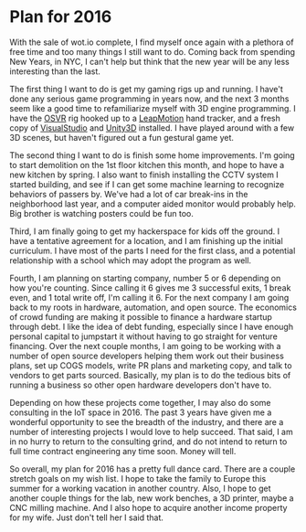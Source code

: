 Plan for 2016
=============

With the sale of wot.io complete, I find myself once again with a plethora of free time and too many things I still want to do.  Coming back from spending New Years, in NYC, I can't help but think that the new year will be any less interesting than the last. 

The first thing I want to do is get my gaming rigs up and running. I have't done any serious game programming in years now, and the next 3 months seem like a good time to refamiliarize myself with 3D engine programming. I have the [OSVR](OSVR.org) rig hooked up to a [LeapMotion](LeapMotion.com) hand tracker, and a fresh copy of [VisualStudio]() and [Unity3D]() installed.  I have played around with a few 3D scenes, but haven't figured out a fun gestural game yet. 

The second thing I want to do is finish some home improvements. I'm going to start demolition on the 1st floor kitchen this month, and hope to have a new kitchen by spring. I also want to finish installing the CCTV system I started building, and see if I can get some machine learning to recognize behaviors of passers by. We've had a lot of car break-ins in the neighborhood last year, and a computer aided monitor would probably help. Big brother is watching posters could be fun too. 

Third, I am finally going to get my hackerspace for kids off the ground. I have a tentative agreement for a location, and I am finishing up the initial curriculum. I have most of the parts I need for the first class, and a potential relationship with a school which may adopt the program as well. 

Fourth, I am planning on starting company, number 5 or 6 depending on how you're counting. Since calling it 6 gives me 3 successful exits, 1 break even, and 1 total write off, I'm calling it 6. For the next company I am going back to my roots in hardware, automation, and open source. The economics of crowd funding are making it possible to finance a hardware startup through debt. I like the idea of debt funding, especially since I have enough personal capital to jumpstart it without having to go straight for venture financing. Over the next couple months, I am going to be working with a number of open source developers helping them work out their business plans, set up COGS models, write PR plans and marketing copy, and talk to vendors to get parts sourced.  Basically, my plan is to do the tedious bits of running a business so other open hardware developers don't have to. 

Depending on how these projects come together, I may also do some consulting in the IoT space in 2016. The past 3 years have given me a wonderful opportunity to see the breadth of the industry, and there are a number of interesting projects I would love to help succeed.  That said, I am in no hurry to return to the consulting grind, and do not intend to return to full time contract engineering any time soon.  Money will tell. 

So overall, my plan for 2016 has a pretty full dance card.  There are a couple stretch goals on my wish list.  I hope to take the family to Europe this summer for a working vacation in another country. Also, I hope to get another couple things for the lab, new work benches, a 3D printer, maybe a CNC milling machine. And I also hope to acquire another income property for my wife. Just don't tell her I said that. 




